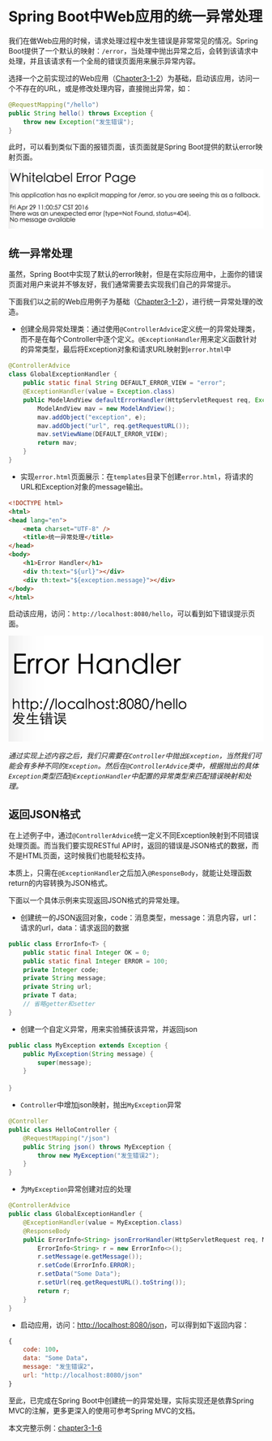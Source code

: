 # Spring Boot中Web应用的统一异常处理

我们在做Web应用的时候，请求处理过程中发生错误是非常常见的情况。Spring Boot提供了一个默认的映射：```/error```，当处理中抛出异常之后，会转到该请求中处理，并且该请求有一个全局的错误页面用来展示异常内容。

选择一个之前实现过的Web应用（[Chapter3-1-2](http://git.oschina.net/didispace/SpringBoot-Learning/tree/master/Chapter3-1-2)）为基础，启动该应用，访问一个不存在的URL，或是修改处理内容，直接抛出异常，如：

```java
@RequestMapping("/hello")
public String hello() throws Exception {
    throw new Exception("发生错误");
}
```

此时，可以看到类似下面的报错页面，该页面就是Spring Boot提供的默认error映射页面。

![error](./images/chapter12-error.png)

## 统一异常处理

虽然，Spring Boot中实现了默认的error映射，但是在实际应用中，上面你的错误页面对用户来说并不够友好，我们通常需要去实现我们自己的异常提示。

下面我们以之前的Web应用例子为基础（[Chapter3-1-2](http://git.oschina.net/didispace/SpringBoot-Learning/tree/master/Chapter3-1-2)），进行统一异常处理的改造。

* 创建全局异常处理类：通过使用```@ControllerAdvice```定义统一的异常处理类，而不是在每个Controller中逐个定义。```@ExceptionHandler```用来定义函数针对的异常类型，最后将Exception对象和请求URL映射到```error.html```中

```java
@ControllerAdvice
class GlobalExceptionHandler {
    public static final String DEFAULT_ERROR_VIEW = "error";
    @ExceptionHandler(value = Exception.class)
    public ModelAndView defaultErrorHandler(HttpServletRequest req, Exception e) throws Exception {
        ModelAndView mav = new ModelAndView();
        mav.addObject("exception", e);
        mav.addObject("url", req.getRequestURL());
        mav.setViewName(DEFAULT_ERROR_VIEW);
        return mav;
    }
}
```

* 实现```error.html```页面展示：在```templates```目录下创建```error.html```，将请求的URL和Exception对象的message输出。

```html
<!DOCTYPE html>
<html>
<head lang="en">
    <meta charset="UTF-8" />
    <title>统一异常处理</title>
</head>
<body>
    <h1>Error Handler</h1>
    <div th:text="${url}"></div>
    <div th:text="${exception.message}"></div>
</body>
</html>
```

启动该应用，访问：```http://localhost:8080/hello```，可以看到如下错误提示页面。

![error2](./images/chapter12-error2.png)

_通过实现上述内容之后，我们只需要在```Controller```中抛出```Exception```，当然我们可能会有多种不同的```Exception```。然后在```@ControllerAdvice```类中，根据抛出的具体```Exception```类型匹配```@ExceptionHandler```中配置的异常类型来匹配错误映射和处理。_

## 返回JSON格式

在上述例子中，通过```@ControllerAdvice```统一定义不同Exception映射到不同错误处理页面。而当我们要实现RESTful API时，返回的错误是JSON格式的数据，而不是HTML页面，这时候我们也能轻松支持。

本质上，只需在```@ExceptionHandler```之后加入```@ResponseBody```，就能让处理函数return的内容转换为JSON格式。

下面以一个具体示例来实现返回JSON格式的异常处理。

* 创建统一的JSON返回对象，code：消息类型，message：消息内容，url：请求的url，data：请求返回的数据

```java
public class ErrorInfo<T> {
    public static final Integer OK = 0;
    public static final Integer ERROR = 100;
    private Integer code;
    private String message;
    private String url;
    private T data;
    // 省略getter和setter
}
```

* 创建一个自定义异常，用来实验捕获该异常，并返回json

```java
public class MyException extends Exception {
    public MyException(String message) {
        super(message);
    }
    
}
```

* ```Controller```中增加json映射，抛出```MyException```异常

```java
@Controller
public class HelloController {
    @RequestMapping("/json")
    public String json() throws MyException {
        throw new MyException("发生错误2");
    }
}
```

* 为```MyException```异常创建对应的处理

```java
@ControllerAdvice
public class GlobalExceptionHandler {
    @ExceptionHandler(value = MyException.class)
    @ResponseBody
    public ErrorInfo<String> jsonErrorHandler(HttpServletRequest req, MyException e) throws Exception {
        ErrorInfo<String> r = new ErrorInfo<>();
        r.setMessage(e.getMessage());
        r.setCode(ErrorInfo.ERROR);
        r.setData("Some Data");
        r.setUrl(req.getRequestURL().toString());
        return r;
    }
}
```

* 启动应用，访问：[http://localhost:8080/json](http://localhost:8080/json)，可以得到如下返回内容：

```javascript
{
    code: 100，
    data: "Some Data"，
    message: "发生错误2"，
    url: "http://localhost:8080/json"
}
```

至此，已完成在Spring Boot中创建统一的异常处理，实际实现还是依靠Spring MVC的注解，更多更深入的使用可参考Spring MVC的文档。

本文完整示例：[chapter3-1-6](http://git.oschina.net/didispace/SpringBoot-Learning)


